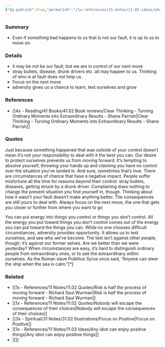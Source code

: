 ```yaml
---
{"dg-publish":true,"permalink":"/1x-references/11-notes/11-03-ideas/when-bad-things-happen-it-is-still-your-responsibility-to-move-on-from-them/","title":"When bad things happen, it is still your responsibility to move on from them","created":"2023-12-01T20:37:29.000+03:00","updated":"2024-02-14T20:18:20.690+03:00"}
---
```



### Summary
- Even if something bad happens to us that is not our fault, it is up to us to move on.

### Details
- it may be not be our fault, but we are in control of our next move
- stray bullets, disease, drunk drivers etc. all may happen to us. Thinking of who is at fault does not help us.
- Focus on the next move
- adversity gives us a chance to learn, test ourselves and grow

### References
- [[4x - Reading/41 Books/41.02 Book reviews/Clear Thinking - Turning Ordinary Moments into Extraordinary Results - Shane  Parrish\|Clear Thinking - Turning Ordinary Moments into Extraordinary Results - Shane  Parrish]]

### Quotes
Just because something happened that was outside of your control doesn’t mean it’s not your responsibility to deal with it the best you can. Our desire to protect ourselves prevents us from moving forward. It’s tempting to absolve yourself, throwing your hands up and claiming you have no control over the situation you’ve landed in. And sure, sometimes that’s true. There are circumstances of chance that have a negative impact. People suffer misfortune all the time for reasons beyond their control: stray bullets, diseases, getting struck by a drunk driver. Complaining does nothing to change the present situation you find
yourself in, though. Thinking about how it wasn’t your fault doesn’t make anything better. The consequences are still yours to deal with. Always focus on the next move, the one that gets you closer or further from where you want to go

You can put energy into things you control or things you don’t control.
All the energy you put toward things you don’t control comes out of the energy you can put toward the things you can. While no one chooses difficult circumstances, adversity provides opportunity. It allows us to test ourselves, and see who we’ve become. The test isn’t against other people, though; it’s against our former selves. Are we better than we were yesterday? When circumstances are easy, it’s hard to distinguish ordinary people from extraordinary ones, or to see the extraordinary within ourselves. As the Roman slave Publilius Syrus once said, “Anyone can steer the ship when the sea is calm.”[*]



### Related
- [[1x - References/11 Notes/11.02 Quotes/Risk is half the process of moving forward - Richard Saul Wurman\|Risk is half the process of moving forward - Richard Saul Wurman]]
- [[1x - References/11 Notes/11.02 Quotes/Nobody will escape the consequences of their choices\|Nobody will escape the consequences of their choices]]
- [[3x - Spiritual/31 Notes/31.02 Illustrations/Focus on Positive\|Focus on Positive]]
- [[1x - References/11 Notes/11.03 Ideas/Any idiot can enjoy positive things\|Any idiot can enjoy positive things]]
- [[]]